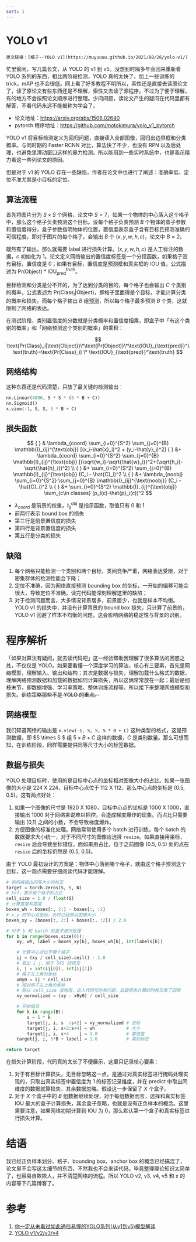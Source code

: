 ```yaml
---
sort: 1
---
```



# YOLO v1

```note
原文链接：[橘子--YOLO v1](https://muyuuuu.github.io/2021/08/26/yolo-v1/)
```

忙里偷闲，写几篇长文，从 YOLO 的 v1 到 v5。没想到时隔多年会回来重新看 YOLO 系列的东西，相比两阶段检测，YOLO 真的太快了，加上一些训练的 trick，mAP 也不会很低。网上看了好多教程不明所以，索性还是直接去读原论文了，读了原论文有些东西还是不理解，索性又去读了源程序。不过为了便于理解，有的地方不会按照论文顺序进行整理。少问问题，读论文产生的疑问在代码里都有解答，不看代码永远不能被称为学会了。

- 论文地址：https://arxiv.org/abs/1506.02640
- pytorch 程序地址：https://github.com/motokimura/yolo_v1_pytorch

YOLO v1 将目标检测定义为回归问题，直接读入全部图像，回归出边界框和分类概率。与同时期的 Faster RCNN 对比，算法快了不少，也没有 RPN 以及后处理，也避免里滑动窗口这样的暴力检测。所以能用到一些实时系统中，也是我花精力看这一些列论文的原因。

但是对于 v1 的 YOLO 存在一些缺陷，作者在论文中也进行了阐述：准确率低、定位不准尤其是小目标的定位。

## 算法流程

首先将图片分为 $S\times S$ 个网格，论文中 $S=7$，如果一个物体的中心落入这个格子中，那么这个格子负责预测这个目标。设每个格子负责预测 $B$ 个物体的盒子参数和置信度得分，盒子参数指明物体的位置，置信度表示盒子含有目标且预测准确的可信程度。即对于图片的每个格子，会输出 $B$ 个 $(x,y,w,h,c)$，论文中 $B=2$。

既然有了输出，那么就需要 label 进行损失计算。$(x,y,w,h,c)$ 是人工标注的数据，$c$ 初始化为 1。论文定义网络输出的置信度标签是一个分段函数，如果格子没有目标，置信度是 0；如果有目标，置信度是预测框和真实框的 IOU 值，公式描述为 $\text{Pr(Object)} * \text{IOU}_{\text{pred}}^\text{truth}$。

目标检测和分类是分不开的，为了达到分类的目的，每个格子也会输出 $C$ 个类别的概率，公式表述为 $\text{Pr(Class}_i|\text{Object})$，即格子里面得是个目标，才能计算分类的概率和损失。而每个格子输出 $B$ 组[预测](https://github.com/motokimura/yolo_v1_pytorch/blob/master/detect.py#L203-L206)，所以每个格子最多预测 $B$ 个类，这就限制了网络的表达。

在测试阶段，类别置信度的分数就是分类概率和置信度相乘，即盒子中「有这个类别的概率」和「网络预测这个类别的概率」的乘积：

$$
\text{Pr(Class}_i|\text{Object})\*\text{Pr(Object)}\*\text{IOU}_{\text{pred}}^\text{truth}=\text{Pr(Class}_i) \* \text{IOU}_{\text{pred}}^\text{truth}
$$

## 网络结构

这种东西还是代码清楚，只放了最关键的检测输出：

```py
nn.Linear(4096, S * S * (5 * B + C))
nn.Sigmoid()
x.view(-1, S, S, 5 * B + C)
```

## 损失函数

$$
{ } & \lambda_{coord} \sum_{i=0}^{S^2} \sum_{j=0}^{B} \mathbb{I}_{ij}^{\text{obj}} [(x_i-\hat{x}_i)^2 + (y_i-\hat{y}_i)^2] 
{ } &+ \lambda_{coord} \sum_{i=0}^{S^2} \sum_{j=0}^{B} \mathbb{I}_{ij}^{\text{obj}} [(\sqrt{w_i}-\sqrt{\hat{w}_i})^2+(\sqrt{h_i}-\sqrt{\hat{h}_i})^2] \\
{ } &+ \sum_{i=0}^{S^2} \sum_{j=0}^{B} \mathbb{I}_{ij}^{\text{obj}} (C_i - \hat{C}_i)^2 \\
{ } &+ \lambda_{noobj} \sum_{i=0}^{S^2} \sum_{j=0}^{B} \mathbb{I}_{ij}^{\text{noobj}} (C_i - \hat{C}_i)^2 \\
{ } &+ \sum_{i=0}^{S^2} \mathbb{I}_{ij}^{\text{obj}} \sum_{c\in classes} (p_i(c)-\hat{p}_i(c))^2
$$

- $\lambda_{coord}$ 是前景的权重，$\mathbb{I}_{ij}^{\text{obj}}$ 是指示函数，取值只有 0 和 1
- 前两行表示 bound box 的损失
- 第三行是前景置信度的损失
- 第四行是背景置信度的损失
- 第五行是分类的损失

## 缺陷

1. 每个网格只能检测一个类别和两个目标，类间竞争严重，网络表达受限，对于密集群体的检测性能会下降；
2. 定位不准确，因为网络直接预测 bounding box 的坐标，一开始的偏移可能会很大，导致定位不准确，读完代码能深刻理解这里的缺陷；
3. 对于检测问题而言，大多情况背景居多，前景居少，也就是样本不均衡。YOLO v1 的损失中，并没有计算背景的 bound box 损失，只计算了前景的，YOLO v1 回避了样本不均衡的问题，这会影响网络的稳定性与背景的识别。

# 程序解析

「如果对算法有疑问，就去读代码吧」这一经验帮助我理解了很多算法的困惑之处，不仅仅是 YOLO。如果要看懂一个深度学习的算法，核心有三要素，首先是网络模型，理解输入、输出和结构；其次是数据与损失，理解加载什么格式的数据，理解网络预测数据和加载的数据如何计算损失，所以这俩常常放在一起；最后是细枝末节，即数据增强、学习率策略、整体训练流程等。所以接下来整理网络模型和损失。~~训练策略那些不是 YOLO 的重点。~~

## 网络模型

我们知道网络的输出是 `x.view(-1, S, S, 5 * B + C)` 这种类型的格式，这是预测数据，即 $S \times S $ 组 $5 \times B + C$ 这样的数据，$C$ 是类别数量。那么可想而知，在训练阶段，同样需要提供同等尺寸大小的标签数据。

## 数据与损失

YOLO 处理目标时，使用的是目标中心点的坐标相对图像大小的占比。如果一张图像的大小是 224 X 224，目标中心点位于 112 X 112，那么中心点的坐标是 $(0.5,0.5)$。这有两点好处：

1. 如果一个图像的尺寸是 1920 X 1080，目标中心点的坐标是 1000 X 1000，直接输出 1000 对于网络来说难以把控，会造成梯度爆炸的现象。而占比只需要输出 [0,1] 之间的小数，不会导致梯度爆炸。
2. 方便图像的标准化处理。网络常常使用多个 batch 进行训练，每个 batch 的数据要求大小统一，对于不同尺寸的图像应选择 `resize`。如果直接用坐标，`resize` 后会导致坐标错位，而如果用占比，位于之前图像 (0.5, 0.5) 处的点在 `resize` 后的坐标仍然是 (0.5, 0.5)。

由于 YOLO 最初设计的方案是：物体中心落到哪个格子，就由这个格子预测这个目标，这一观点需要仔细阅读代码才能理解。

```py
# 和网络输出同等大小的标签
target = torch.zeros(S, S, N)
# S=7，表示每个格子的占比
cell_size = 1.0 / float(S)
# 计算宽度和高度
boxes_wh = boxes[:, 2:] - boxes[:, :2]
# x,y 的中心点坐标，此时已经除以图像大小
boxes_xy = (boxes[:, 2:] + boxes[:, :2]) / 2.0

# 对于 b 和 batch 的盒子进行处理
for b in range(boxes.size(0)):
    xy, wh, label = boxes_xy[b], boxes_wh[b], int(labels[b])

    # 计算中心点位于哪个格子
    ij = (xy / cell_size).ceil() - 1.0
    # 取出 i j，用于 SXS 的填充
    i, j = int(ij[0]), int(ij[1])
    # 格子左上角的坐标
    x0y0 = ij * cell_size
    # 相对格子左上角的坐标
    # 除以 cell_size 没啥用，这人代码写的有问题，后面损失计算的时候又乘了回来
    xy_normalized = (xy - x0y0) / cell_size

    # 开始填充
    for k in range(B):
        s = 5 * k
        target[j, i, s  :s+2] = xy_normalized # 坐标
        target[j, i, s+2:s+4] = wh            # 大小
        target[j, i, s+4    ] = 1.0           # 置信度
    target[j, i, 5*B + label] = 1.0           # 类别标签

return target
```

在损失计算阶段，代码真的太长了不便展示，这里只记录核心要素：

1. 对于有目标计算损失，无目标忽略这一点，是通过对真实标签进行掩码处理实现的，只取出真实标签中置信度为 1 的标签记录维度，并在 predict 中取出同维度的数据就算损失，其余数据忽略。假设这一步保留了 $X$ 个盒子。
2. 对于 $X$ 个盒子中的 $B$ 组数据继续处理，对于每组数据而言，选择和真实标签 IOU 最大的盒子计算损失，其余盒子忽略，也就是没有正负样本的概念。这里需要注意，如果网络初期计算到 IOU 为 0，那么默认第一个盒子和真实标签进行损失计算。

# 结语

我已经正负样本划分、格子、bounding box、anchor box 的概念已经搞混了，论文里不会写这太细节的东西，不然我也不会来读代码。毕竟整理理论知识太简单了，也容易自欺欺人，并不清楚网络的流程。所以 YOLO v2, v3, v4, v5 和 x 的内容等下几篇博客了。

# 参考

1. [你一定从未看过如此通俗易懂的YOLO系列(从v1到v5)模型解读](https://zhuanlan.zhihu.com/p/183261974)
2. [YOLO v1/v2/v3/v4](https://fengweiustc.github.io/paper-reading/2020/06/17/yolo/)